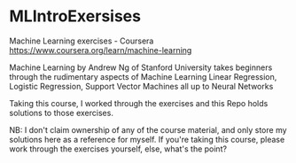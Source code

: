 # MLIntroExersises
Machine Learning exercises - Coursera  https://www.coursera.org/learn/machine-learning

Machine Learning by Andrew Ng of Stanford University takes beginners through the rudimentary aspects of Machine Learning
Linear Regression, Logistic Regression, Support Vector Machines all up to Neural Networks

Taking this course, I worked through the exercises and this Repo holds solutions to those exercises. 

NB: I don't claim ownership of any of the course material, and only store my solutions here as a reference for myself.
    If you're taking this course, please work through the exercises yourself, else, what's the point? 
